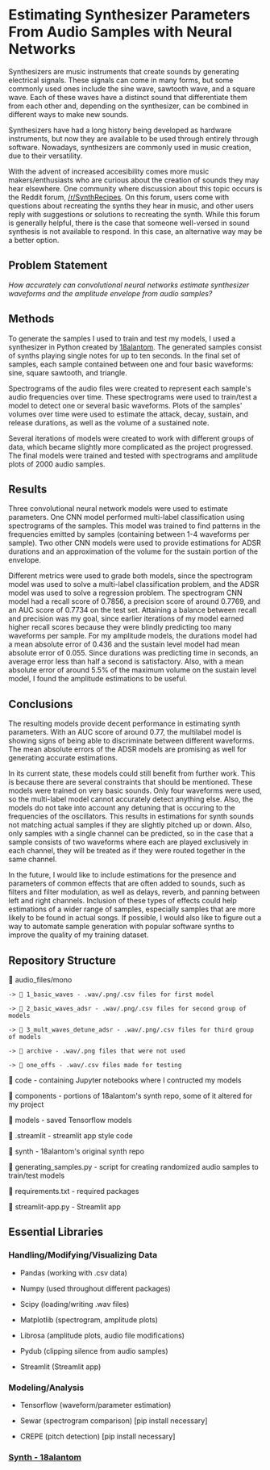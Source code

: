 # Estimating Synthesizer Parameters From Audio Samples with Neural Networks

Synthesizers are music instruments that create sounds by generating electrical signals. These signals can come in many forms, but some commonly used ones include the sine wave, sawtooth wave, and a square wave. Each of these waves have a distinct sound that differentiate them from each other and, depending on the synthesizer, can be combined in different ways to make new sounds.

Synthesizers have had a long history being developed as hardware instruments, but now they are available to be used through entirely through software. Nowadays, synthesizers are commonly used in music creation, due to their versatility.

With the advent of increased accesibility comes more music makers/enthusiasts who are curious about the creation of sounds they may hear elsewhere. One community where discussion about this topic occurs is the Reddit forum, [/r/SynthRecipes](www.reddit.com/r/synthrecipes). On this forum, users come with questions about recreating the synths they hear in music, and other users reply with suggestions or solutions to recreating the synth. While this forum is generally helpful, there is the case that someone well-versed in sound synthesis is not available to respond. In this case, an alternative way may be a better option.

## Problem Statement

*How accurately can convolutional neural networks estimate synthesizer waveforms and the amplitude envelope from audio samples?*

## Methods

To generate the samples I used to train and test my models, I used a synthesizer in Python created by [18alantom](https://github.com/18alantom/synth). The generated samples consist of synths playing single notes for up to ten seconds. In the final set of samples, each sample contained between one and four basic waveforms: sine, square sawtooth, and triangle. 

Spectrograms of the audio files were created to represent each sample's audio frequencies over time. These spectrograms were used to train/test a model to detect one or several basic waveforms. Plots of the samples' volumes over time were used to estimate the attack, decay, sustain, and release durations, as well as the volume of a sustained note.

Several iterations of models were created to work with different groups of data, which became slightly more complicated as the project progressed. The final models were trained and tested with spectrograms and amplitude plots of 2000 audio samples.

## Results

Three convolutional neural network models were used to estimate parameters. One CNN model performed multi-label classification using spectrograms of the samples. This model was trained to find patterns in the frequencies emitted by samples (containing between 1-4 waveforms per sample). Two other CNN models were used to provide estimations for ADSR durations and an approximation of the volume for the sustain portion of the envelope.

Different metrics were used to grade both models, since the spectrogram model was used to solve a multi-label classification problem, and the ADSR model was used to solve a regression problem. The spectrogram CNN model had a recall score of 0.7856, a precision score of around 0.7769, and an AUC score of 0.7734 on the test set. Attaining a balance between recall and precision was my goal, since earlier iterations of my model earned higher recall scores because they were blindly predicting too many waveforms per sample. For my amplitude models, the durations model had a mean absolute error of 0.436 and the sustain level model had mean absolute error of 0.055. Since durations was predicting time in seconds, an average error less than half a second is satisfactory. Also, with a mean absolute error of around 5.5% of the maximum volume on the sustain level model, I found the amplitude estimations to be useful.

## Conclusions



The resulting models provide decent performance in estimating synth parameters. With an AUC score of around 0.77, the multilabel model is showing signs of being able to discriminate between different waveforms. The mean absolute errors of the ADSR models are promising as well for generating accurate estimations.

In its current state, these models could still benefit from further work. This is because there are several constraints that should be mentioned. These models were trained on very basic sounds. Only four waveforms were used, so the multi-label model cannot accurately detect anything else. Also, the models do not take into account any detuning that is occuring to the frequencies of the oscillators. This results in estimations for synth sounds not matching actual samples if they are slightly pitched up or down. Also, only samples with a single channel can be predicted, so in the case that a sample consists of two waveforms where each are played exclusively in each channel, they will be treated as if they were routed together in the same channel.

In the future, I would like to include estimations for the presence and parameters of common effects that are often added to sounds, such as filters and filter modulation, as well as delays, reverb, and panning between left and right channels. Inclusion of these types of effects could help estimations of a wider range of samples, especially samples that are more likely to be found in actual songs. If possible, I would also like to figure out a way to automate sample generation with popular software synths to improve the quality of my training dataset.

## Repository Structure

📂 audio_files/mono

    -> 📂 1_basic_waves - .wav/.png/.csv files for first model

    -> 📂 2_basic_waves_adsr - .wav/.png/.csv files for second group of models

    -> 📂 3_mult_waves_detune_adsr - .wav/.png/.csv files for third group of models

    -> 📂 archive - .wav/.png files that were not used

    -> 📂 one_offs - .wav/.csv files made for testing

📂 code - containing Jupyter notebooks where I contructed my models

📂 components - portions of 18alantom's synth repo, some of it altered for my project

<!-- 📂 files - various individual files -->

📂 models - saved Tensorflow models

📂 .streamlit - streamlit app style code

📂 synth - 18alantom's original synth repo

📄 generating_samples.py - script for creating randomized audio samples to train/test models

📄 requirements.txt - required packages

📄 streamlit-app.py - Streamlit app

## Essential Libraries

### Handling/Modifying/Visualizing Data

* Pandas (working with .csv data)

* Numpy (used throughout different packages)

* Scipy (loading/writing .wav files)

* Matplotlib (spectrogram, amplitude plots)

* Librosa (amplitude plots, audio file modifications)

* Pydub (clipping silence from audio samples)

* Streamlit (Streamlit app)

### Modeling/Analysis

* Tensorflow (waveform/parameter estimation)

* Sewar (spectrogram comparison) [pip install necessary]

* CREPE (pitch detection) [pip install necessary]

### [Synth - 18alantom](https://github.com/18alantom/synth)
